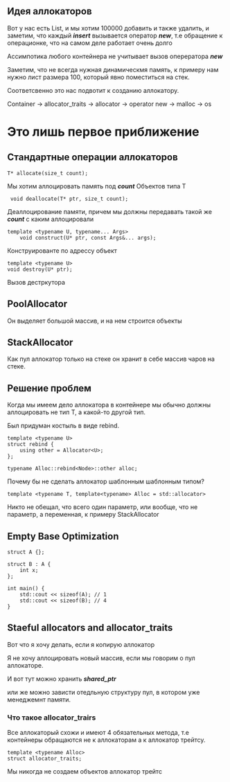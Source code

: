## Идея аллокаторов

Вот у нас есть List, и мы хотим 100000 добавить и также удалить, и заметим, что каждый ***insert*** вызывается оператор ***new***, т.е обращение к операционке, что на самом деле работает очень долго

Ассимпотика любого контейнера не учитывает вызов оперератора ***new***

Заметим, что не всегда нужная динамическмя память, к примеру нам нужно лист размера 100, который явно поместиться на стек.

Соответсвенно это нас подвотит к созданию аллокатору.

Container -> allocator_traits -> allocator -> operator new -> malloc -> os

# Это лишь первое приближение

## Стандартные операции аллокаторов 

``` T* allocate(size_t count); ```

Мы хотим аллоцировать память под ***count*** Объектов типа T

``` void deallocate(T* ptr, size_t count);```

Деаллоцирование памяти, причем мы должны передавать такой же ***count*** с каким аллоцировали


``` 
template <typename U, typename... Args>
    void construct(U* ptr, const Args&... args);
```

Конструированте по адрессу объект 

``` 
template <typename U>
void destroy(U* ptr);
```

Вызов дестркутора


## PoolAllocator

Он выделяет большой массив, и на нем строится объекты

## StackAllocator

Как пул аллокатор только на стеке он хранит в себе массив чаров на стеке.

## Решение проблем

Когда мы имеем дело аллокатора в контейнере мы обычно должны аллоцировать не тип T, а какой-то другой тип.

Был придуман костыль в виде rebind.

``` 
template <typename U>
struct rebind {
    using other = Allocator<U>;
};

typename Alloc::rebind<Node>::other alloc;
```

Почему бы не сделать аллокатор шаблонным шаблонным типом?
``` 
template <typename T, template<typename> Alloc = std::allocator>
```

Никто не обещал, что всего один параметр, или вообще, что не параметр, а переменная, к примеру StackAllocator

## Empty Base Optimization

```
struct A {};

struct B : A {
    int x;
};

int main() {
    std::cout << sizeof(A); // 1
    std::cout << sizeof(B); // 4
}
```


## Staeful allocators and allocator_traits

Вот что я хочу делать, если я копирую аллокатор

Я не хочу аллоцировать новый массив, если мы говорим о пул аллокаторе.

И вот тут можно хранить ***shared_ptr***

или же можно зависти отедльную структуру пул, в котором уже менеджемнт памяти.

### Что такое allocator_trairs

Все аллокаторый схожи и имеют 4 обязательных метода,
т.е контейнеры обращаются не к аллокаторам а к аллокатор трейтсу.

```
template <typename Alloc>
struct allocator_traits;
```

Мы никогда не создаем объектов аллокатор трейтс